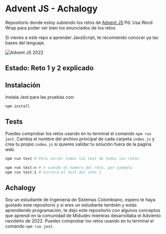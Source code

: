 # Advent JS - Achalogy
Repositorio donde estoy subiendo los retos de [Advent JS](https://adventjs.dev/)
Pd: Usa Word Wrap para poder ver bien los enunciados de los retos

Si vienes a este repo a aprender JavaScript, te recomiendo conocer ya las bases del lenguaje.

![Advent JS 2022](https://i.imgur.com/HUihoze.jpg)

## Estado: Reto 1 y 2 explicado

## Instalación

Instala Jest para las pruebas con:

```npm install```

## Tests

Puedes comprobar los retos usando en tu terminal el comando `npm run jest`. Cambia el nombre del archivo principal de cada carpeta `index.js` y crea tu propio `index.js` si quieres validar tu solución fuera de la pagina web.

```bash
npm run test # Para correr todos los test de todos los retos

npm run test:n # n siendo el numero del reto, por ejemplo
npm run test:1 # Correra el test del reto 1
```

## Achalogy

Soy un estudiante de Ingeniería de Sistemas Colombiano, espero te haya gustado este repositorio y si eres un estudiante también y estás aprendiendo programación, te dejo este repositorio con algunos conceptos que aprendí en la comunidad de Midudev mientras desarrollaba el Adviento navideño de 2022.
Puedes comprobar los retos usando en tu terminal el comando `npm run jest`.
